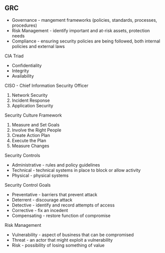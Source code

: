 ## GRC

- Governance - mangement frameworks (policies, standards, processes, procedures)
- Risk Management - identify important and at-risk assets, protection needs
- Compliance - ensuring security policies are being followed, both internal policies and external laws

CIA Triad
- Confidentiality
- Integrity
- Availability


CISO - Chief Information Security Officer

1) Network Security
2) Incident Response
3) Application Security

Security Culture Framework
1) Measure and Set Goals
2) Involve the Right People
3) Create Action Plan
4) Execute the Plan
5) Measure Changes

Security Controls
- Administrative - rules and policy guidelines
- Technical - technical systems in place to block or allow activity
- Physical - physical systems

Security Control Goals
- Preventative - barriers that prevent attack
- Deterrent - discourage attack
- Detective - identify and record attempts of access
- Corrective - fix an incedent 
- Compensating - restore function of compromise

Risk Management

- Vulnerability - aspect of business that can be compromised
- Threat - an actor that might exploit a vulnerability
- Risk - possibility of losing something of value



